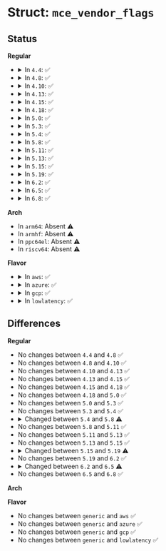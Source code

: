 # Struct: <code>mce_vendor_flags</code>

## Status
<b>Regular</b>
<ul>
<li>
<details>
<summary>In <code>4.4</code>: ✅</summary>

```c
struct mce_vendor_flags {
    __u64 overflow_recov;
    __u64 succor;
    __u64 smca;
    __u64 __reserved_0;
};
```
</details>
</li>
<li>
<details>
<summary>In <code>4.8</code>: ✅</summary>

```c
struct mce_vendor_flags {
    __u64 overflow_recov;
    __u64 succor;
    __u64 smca;
    __u64 __reserved_0;
};
```
</details>
</li>
<li>
<details>
<summary>In <code>4.10</code>: ✅</summary>

```c
struct mce_vendor_flags {
    __u64 overflow_recov;
    __u64 succor;
    __u64 smca;
    __u64 __reserved_0;
};
```
</details>
</li>
<li>
<details>
<summary>In <code>4.13</code>: ✅</summary>

```c
struct mce_vendor_flags {
    __u64 overflow_recov;
    __u64 succor;
    __u64 smca;
    __u64 __reserved_0;
};
```
</details>
</li>
<li>
<details>
<summary>In <code>4.15</code>: ✅</summary>

```c
struct mce_vendor_flags {
    __u64 overflow_recov;
    __u64 succor;
    __u64 smca;
    __u64 __reserved_0;
};
```
</details>
</li>
<li>
<details>
<summary>In <code>4.18</code>: ✅</summary>

```c
struct mce_vendor_flags {
    __u64 overflow_recov;
    __u64 succor;
    __u64 smca;
    __u64 __reserved_0;
};
```
</details>
</li>
<li>
<details>
<summary>In <code>5.0</code>: ✅</summary>

```c
struct mce_vendor_flags {
    __u64 overflow_recov;
    __u64 succor;
    __u64 smca;
    __u64 __reserved_0;
};
```
</details>
</li>
<li>
<details>
<summary>In <code>5.3</code>: ✅</summary>

```c
struct mce_vendor_flags {
    __u64 overflow_recov;
    __u64 succor;
    __u64 smca;
    __u64 __reserved_0;
};
```
</details>
</li>
<li>
<details>
<summary>In <code>5.4</code>: ✅</summary>

```c
struct mce_vendor_flags {
    __u64 overflow_recov;
    __u64 succor;
    __u64 smca;
    __u64 __reserved_0;
};
```
</details>
</li>
<li>
<details>
<summary>In <code>5.8</code>: ✅</summary>

```c
struct mce_vendor_flags {
    __u64 overflow_recov;
    __u64 succor;
    __u64 smca;
    __u64 amd_threshold;
    __u64 __reserved_0;
};
```
</details>
</li>
<li>
<details>
<summary>In <code>5.11</code>: ✅</summary>

```c
struct mce_vendor_flags {
    __u64 overflow_recov;
    __u64 succor;
    __u64 smca;
    __u64 amd_threshold;
    __u64 __reserved_0;
};
```
</details>
</li>
<li>
<details>
<summary>In <code>5.13</code>: ✅</summary>

```c
struct mce_vendor_flags {
    __u64 overflow_recov;
    __u64 succor;
    __u64 smca;
    __u64 amd_threshold;
    __u64 __reserved_0;
};
```
</details>
</li>
<li>
<details>
<summary>In <code>5.15</code>: ✅</summary>

```c
struct mce_vendor_flags {
    __u64 overflow_recov;
    __u64 succor;
    __u64 smca;
    __u64 amd_threshold;
    __u64 __reserved_0;
};
```
</details>
</li>
<li>
<details>
<summary>In <code>5.19</code>: ✅</summary>

```c
struct mce_vendor_flags {
    __u64 overflow_recov;
    __u64 succor;
    __u64 smca;
    __u64 amd_threshold;
    __u64 p5;
    __u64 winchip;
    __u64 snb_ifu_quirk;
    __u64 skx_repmov_quirk;
    __u64 __reserved_0;
};
```
</details>
</li>
<li>
<details>
<summary>In <code>6.2</code>: ✅</summary>

```c
struct mce_vendor_flags {
    __u64 overflow_recov;
    __u64 succor;
    __u64 smca;
    __u64 amd_threshold;
    __u64 p5;
    __u64 winchip;
    __u64 snb_ifu_quirk;
    __u64 skx_repmov_quirk;
    __u64 __reserved_0;
};
```
</details>
</li>
<li>
<details>
<summary>In <code>6.5</code>: ✅</summary>

```c
struct mce_vendor_flags {
    __u64 overflow_recov;
    __u64 succor;
    __u64 smca;
    __u64 zen_ifu_quirk;
    __u64 amd_threshold;
    __u64 p5;
    __u64 winchip;
    __u64 snb_ifu_quirk;
    __u64 skx_repmov_quirk;
    __u64 __reserved_0;
};
```
</details>
</li>
<li>
<details>
<summary>In <code>6.8</code>: ✅</summary>

```c
struct mce_vendor_flags {
    __u64 overflow_recov;
    __u64 succor;
    __u64 smca;
    __u64 zen_ifu_quirk;
    __u64 amd_threshold;
    __u64 p5;
    __u64 winchip;
    __u64 snb_ifu_quirk;
    __u64 skx_repmov_quirk;
    __u64 __reserved_0;
};
```
</details>
</li>
</ul>
<b>Arch</b>
<ul>
<li>
In <code>arm64</code>: Absent ⚠️
</li>
<li>
In <code>armhf</code>: Absent ⚠️
</li>
<li>
In <code>ppc64el</code>: Absent ⚠️
</li>
<li>
In <code>riscv64</code>: Absent ⚠️
</li>
</ul>
<b>Flavor</b>
<ul>
<li>
<details>
<summary>In <code>aws</code>: ✅</summary>

```c
struct mce_vendor_flags {
    __u64 overflow_recov;
    __u64 succor;
    __u64 smca;
    __u64 __reserved_0;
};
```
</details>
</li>
<li>
<details>
<summary>In <code>azure</code>: ✅</summary>

```c
struct mce_vendor_flags {
    __u64 overflow_recov;
    __u64 succor;
    __u64 smca;
    __u64 __reserved_0;
};
```
</details>
</li>
<li>
<details>
<summary>In <code>gcp</code>: ✅</summary>

```c
struct mce_vendor_flags {
    __u64 overflow_recov;
    __u64 succor;
    __u64 smca;
    __u64 __reserved_0;
};
```
</details>
</li>
<li>
<details>
<summary>In <code>lowlatency</code>: ✅</summary>

```c
struct mce_vendor_flags {
    __u64 overflow_recov;
    __u64 succor;
    __u64 smca;
    __u64 __reserved_0;
};
```
</details>
</li>
</ul>

## Differences
<b>Regular</b>
<ul>
<li>
No changes between <code>4.4</code> and <code>4.8</code> ✅
</li>
<li>
No changes between <code>4.8</code> and <code>4.10</code> ✅
</li>
<li>
No changes between <code>4.10</code> and <code>4.13</code> ✅
</li>
<li>
No changes between <code>4.13</code> and <code>4.15</code> ✅
</li>
<li>
No changes between <code>4.15</code> and <code>4.18</code> ✅
</li>
<li>
No changes between <code>4.18</code> and <code>5.0</code> ✅
</li>
<li>
No changes between <code>5.0</code> and <code>5.3</code> ✅
</li>
<li>
No changes between <code>5.3</code> and <code>5.4</code> ✅
</li>
<li>
<details>
<summary>Changed between <code>5.4</code> and <code>5.8</code> ⚠️</summary>
<ul>
<li>
<b>Field added. </b>
<code>__u64 amd_threshold</code>
</li>
</ul>
</details>
</li>
<li>
No changes between <code>5.8</code> and <code>5.11</code> ✅
</li>
<li>
No changes between <code>5.11</code> and <code>5.13</code> ✅
</li>
<li>
No changes between <code>5.13</code> and <code>5.15</code> ✅
</li>
<li>
<details>
<summary>Changed between <code>5.15</code> and <code>5.19</code> ⚠️</summary>
<ul>
<li>
<b>Field added. </b>
<code>__u64 p5</code>
</li>
<li>
<b>Field added. </b>
<code>__u64 winchip</code>
</li>
<li>
<b>Field added. </b>
<code>__u64 snb_ifu_quirk</code>
</li>
<li>
<b>Field added. </b>
<code>__u64 skx_repmov_quirk</code>
</li>
</ul>
</details>
</li>
<li>
No changes between <code>5.19</code> and <code>6.2</code> ✅
</li>
<li>
<details>
<summary>Changed between <code>6.2</code> and <code>6.5</code> ⚠️</summary>
<ul>
<li>
<b>Field added. </b>
<code>__u64 zen_ifu_quirk</code>
</li>
</ul>
</details>
</li>
<li>
No changes between <code>6.5</code> and <code>6.8</code> ✅
</li>
</ul>
<b>Arch</b>
<ul>
</ul>
<b>Flavor</b>
<ul>
<li>
No changes between <code>generic</code> and <code>aws</code> ✅
</li>
<li>
No changes between <code>generic</code> and <code>azure</code> ✅
</li>
<li>
No changes between <code>generic</code> and <code>gcp</code> ✅
</li>
<li>
No changes between <code>generic</code> and <code>lowlatency</code> ✅
</li>
</ul>

